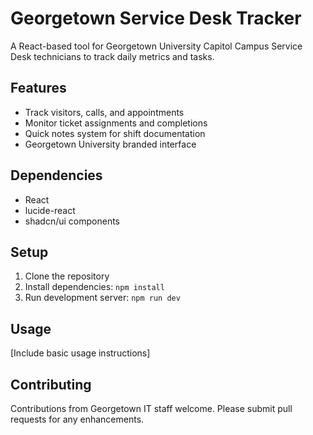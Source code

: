 # Georgetown Service Desk Tracker

A React-based tool for Georgetown University Capitol Campus Service Desk technicians to track daily metrics and tasks.

## Features
- Track visitors, calls, and appointments
- Monitor ticket assignments and completions
- Quick notes system for shift documentation
- Georgetown University branded interface

## Dependencies
- React
- lucide-react
- shadcn/ui components

## Setup
1. Clone the repository
2. Install dependencies: `npm install`
3. Run development server: `npm run dev`

## Usage
[Include basic usage instructions]

## Contributing
Contributions from Georgetown IT staff welcome. Please submit pull requests for any enhancements.
